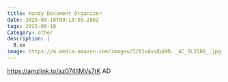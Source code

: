 ```yaml
---
title: Handy Document Organizer
date: 2025-09-18T09:13:59.286Z
tags: 2025-09-18
Category: other
description: |
  8.xx
image: https://m.media-amazon.com/images/I/81sAvvEqGML._AC_SL1500_.jpg
---
```

https://amzlink.to/az074IIMVs7tK
AD